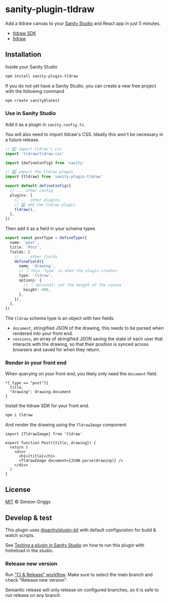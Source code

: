 # sanity-plugin-tldraw

Add a tldraw canvas to your [Sanity Studio](https://www.sanity.io/studio) and React app in just 5 minutes.

- [tldraw SDK](https://tldraw.dev)
- [tldraw](https://www.tldraw.com)

## Installation

Inside your Sanity Studio

```sh
npm install sanity-plugin-tldraw
```

If you do not yet have a Sanity Studio, you can create a new free project with the following command

```sh
npm create sanity@latest
```

### Use in Sanity Studio

Add it as a plugin in `sanity.config.ts`.

You will also need to import tldraw's CSS. Ideally this won't be necessary in a future release.

```ts
// 1️⃣ import tldraw's css
import 'tldraw/tldraw.css'

import {defineConfig} from 'sanity'

// 2️⃣ import the tldraw plugin
import {tldraw} from 'sanity-plugin-tldraw'

export default defineConfig({
  // ... other config
  plugins: [
    // ... other plugins
    // 3️⃣ add the tldraw plugin
    tldraw(),
  ],
})
```

Then add it as a field in your schema types

```ts
export const postType = defineType({
  name: 'post',
  title: 'Post',
  fields: [
    // ... other fields
    defineField({
      name: 'drawing',
      // 👇 this `type` is what the plugin creates
      type: 'tldraw',
      options: {
        // 👇 optional: set the height of the canvas
        height: 400,
      },
    }),
  ],
})
```

The `tldraw` schema type is an object with two fields:

- `document`, stringified JSON of the drawing, this needs to be parsed when rendered into your front end.
- `sessions`, an array of stringified JSON saving the state of each user that interacts with the drawing, so that their position is synced across browsers and saved for when they return.

### Render in your front end

When querying on your front end, you likely only need the `document` field.

```
*[_type == "post"]{
  title,
  "drawing": drawing.document
}
```

Install the tldraw SDK for your front end.

```sh
npm i tldraw
```

And render the drawing using the `TldrawImage` component

```tsx
import {TldrawImage} from 'tldraw'

export function Post({title, drawing}) {
  return (
    <div>
      <h1>{title}</h1>
      <TldrawImage document={JSON.parse(drawing)} />
    </div>
  )
}
```

## License

[MIT](LICENSE) © Simeon Griggs

## Develop & test

This plugin uses [@sanity/plugin-kit](https://github.com/sanity-io/plugin-kit)
with default configuration for build & watch scripts.

See [Testing a plugin in Sanity Studio](https://github.com/sanity-io/plugin-kit#testing-a-plugin-in-sanity-studio)
on how to run this plugin with hotreload in the studio.

### Release new version

Run ["CI & Release" workflow](https://github.com/SimeonGriggs/sanity-plugin-tldraw/actions/workflows/main.yml).
Make sure to select the main branch and check "Release new version".

Semantic release will only release on configured branches, so it is safe to run release on any branch.
